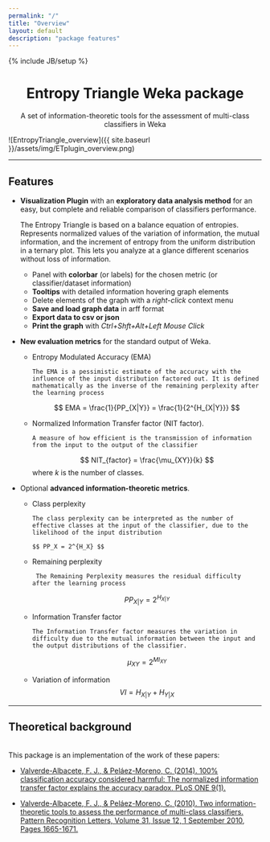 ```yaml
---
permalink: "/"
title: "Overview"
layout: default
description: "package features"
---
```


{% include JB/setup %}

<h1 style="text-align:center;">Entropy Triangle Weka package</h1>

<p style="text-align:center;">A set of information-theoretic tools for the assessment of multi-class classifiers in Weka</p>

![EntropyTriangle_overview]({{ site.baseurl }}/assets/img/ETplugin_overview.png)

---

## Features

* **Visualization Plugin** with an **exploratory data analysis method** for an easy, but complete and reliable comparison of classifiers performance.

    The Entropy Triangle is based on a balance equation of entropies.
    Represents normalized values of the variation of information, the mutual information, and the increment of entropy from the uniform distribution in a ternary plot. This lets you analyze at a glance different scenarios without loss of information.

  * Panel with **colorbar** (or labels) for the chosen metric (or classifier/dataset information)
  * **Tooltips** with detailed information hovering graph elements
  * Delete elements of the graph with a *right-click* context menu
  * **Save and load graph data** in arff format
  * **Export data to csv or json**
  * **Print the graph** with *Ctrl+Shft+Alt+Left Mouse Click*

* **New evaluation metrics** for the standard output of Weka.
  * Entropy Modulated Accuracy (EMA)

        The EMA is a pessimistic estimate of the accuracy with the influence of the input distribution factored out. It is defined mathematically as the inverse of the remaining perplexity after the learning process

    $$ EMA = \frac{1}{PP_{X|Y}} = \frac{1}{2^{H_{X|Y}}} $$


  * Normalized Information Transfer factor (NIT factor).

        A measure of how efficient is the transmission of information from the input to the output of the classifier

    $$ NIT_{factor} = \frac{\mu_{XY}}{k} $$
        where *k* is the number of classes.

* Optional **advanced information-theoretic metrics**.
  * Class perplexity

        The class perplexity can be interpreted as the number of effective classes at the input of the classifier, due to the likelihood of the input distribution

        $$ PP_X = 2^{H_X} $$

  * Remaining perplexity

         The Remaining Perplexity measures the residual difficulty after the learning process
    $$ PP_{X|Y} = 2^{H_{X|Y}} $$

  * Information Transfer factor

        The Information Transfer factor measures the variation in difficulty due to the mutual information between the input and the output distributions of the classifier.
    $$ \mu_{XY} = 2^{MI_{XY}} $$

  * Variation of information
    $$ VI = H_{X|Y} + H_{Y|X} $$


---

## Theoretical background
<br>
This package is an implementation of the work of these papers:

* [Valverde-Albacete, F. J., & Peláez-Moreno, C. (2014). 100% classification accuracy considered harmful: The normalized information transfer factor explains the accuracy paradox. PLoS ONE 9(1).](http://dx.doi.org/10.1371/journal.pone.0084217)

* [Valverde-Albacete, F. J., & Peláez-Moreno, C. (2010). Two information-theoretic tools to assess the performance of multi-class classifiers. Pattern Recognition Letters, Volume 31, Issue 12, 1 September 2010, Pages 1665-1671.](http://dx.doi.org/10.1016/j.patrec.2010.05.017)
